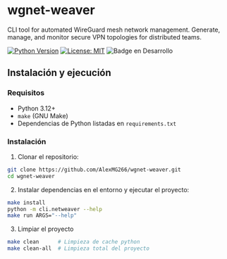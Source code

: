 # wgnet-weaver
CLI tool for automated WireGuard mesh network management. Generate, manage, and monitor secure VPN topologies for distributed teams.

[![Python Version](https://img.shields.io/badge/python-3.12+-blue.svg)](https://www.python.org/)
[![License: MIT](https://img.shields.io/badge/License-MIT-green.svg)](LICENSE)
![Badge en Desarrollo](https://img.shields.io/badge/STATUS-IN%20DEVELOP-green)


## Instalación y ejecución

### Requisitos

- Python 3.12+
- `make` (GNU Make)
- Dependencias de Python listadas en `requirements.txt`

### Instalación

1. Clonar el repositorio:

```bash
git clone https://github.com/AlexMG266/wgnet-weaver.git
cd wgnet-weaver
```

2. Instalar dependencias en el entorno y ejecutar el proyecto:

````bash
make install 
python -m cli.netweaver --help
make run ARGS="--help"  
````

3. Limpiar el proyecto
```bash
make clean      # Limpieza de cache python 
make clean-all  # Limpieza total del proyecto 
```
